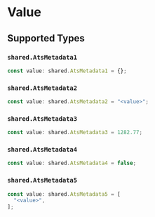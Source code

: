 # Value


## Supported Types

### `shared.AtsMetadata1`

```typescript
const value: shared.AtsMetadata1 = {};
```

### `shared.AtsMetadata2`

```typescript
const value: shared.AtsMetadata2 = "<value>";
```

### `shared.AtsMetadata3`

```typescript
const value: shared.AtsMetadata3 = 1282.77;
```

### `shared.AtsMetadata4`

```typescript
const value: shared.AtsMetadata4 = false;
```

### `shared.AtsMetadata5`

```typescript
const value: shared.AtsMetadata5 = [
  "<value>",
];
```

